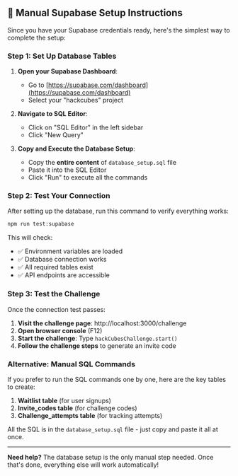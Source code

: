 ## 🚀 Manual Supabase Setup Instructions

Since you have your Supabase credentials ready, here's the simplest way to complete the setup:

### **Step 1: Set Up Database Tables**

1. **Open your Supabase Dashboard**: 
   - Go to [https://supabase.com/dashboard](https://supabase.com/dashboard)
   - Select your "hackcubes" project

2. **Navigate to SQL Editor**:
   - Click on "SQL Editor" in the left sidebar
   - Click "New Query"

3. **Copy and Execute the Database Setup**:
   - Copy the **entire content** of `database_setup.sql` file
   - Paste it into the SQL Editor
   - Click "Run" to execute all the commands

### **Step 2: Test Your Connection**

After setting up the database, run this command to verify everything works:

```bash
npm run test:supabase
```

This will check:
- ✅ Environment variables are loaded
- ✅ Database connection works
- ✅ All required tables exist
- ✅ API endpoints are accessible

### **Step 3: Test the Challenge**

Once the connection test passes:

1. **Visit the challenge page**: http://localhost:3000/challenge
2. **Open browser console** (F12)
3. **Start the challenge**: Type `hackCubesChallenge.start()`
4. **Follow the challenge steps** to generate an invite code

### **Alternative: Manual SQL Commands**

If you prefer to run the SQL commands one by one, here are the key tables to create:

1. **Waitlist table** (for user signups)
2. **Invite_codes table** (for challenge codes)  
3. **Challenge_attempts table** (for tracking attempts)

All the SQL is in the `database_setup.sql` file - just copy and paste it all at once.

---

**Need help?** The database setup is the only manual step needed. Once that's done, everything else will work automatically!
